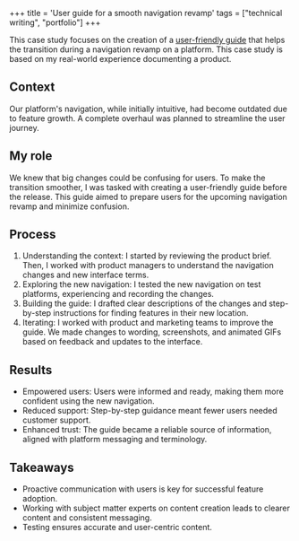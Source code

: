 +++
title = 'User guide for a smooth navigation revamp'
tags = ["technical writing", "portfolio"]
+++

This case study focuses on the creation of a [user-friendly guide](/samples/new-feature-announcement.html 'guide announcing a major navigation overhaul I created in HTML format') that helps the transition during a navigation revamp on a platform. This case study is based on my real-world experience documenting a product.

## Context

Our platform's navigation, while initially intuitive, had become outdated due to feature growth. A complete overhaul was planned to streamline the user journey.

## My role

We knew that big changes could be confusing for users. To make the transition smoother, I was tasked with creating a user-friendly guide before the release. This guide aimed to prepare users for the upcoming navigation revamp and minimize confusion.

## Process

1. Understanding the context: I started by reviewing the product brief. Then, I worked with product managers to understand the navigation changes and new interface terms.
2. Exploring the new navigation: I tested the new navigation on test platforms, experiencing and recording the changes.
3. Building the guide: I drafted clear descriptions of the changes and step-by-step instructions for finding features in their new location.
4. Iterating: I worked with product and marketing teams to improve the guide. We made changes to wording, screenshots, and animated GIFs based on feedback and updates to the interface.

## Results

- Empowered users: Users were informed and ready, making them more confident using the new navigation.
- Reduced support: Step-by-step guidance meant fewer users needed customer support.
- Enhanced trust: The guide became a reliable source of information, aligned with platform messaging and terminology.

## Takeaways

- Proactive communication with users is key for successful feature adoption.
- Working with subject matter experts on content creation leads to clearer content and consistent messaging.
- Testing ensures accurate and user-centric content.